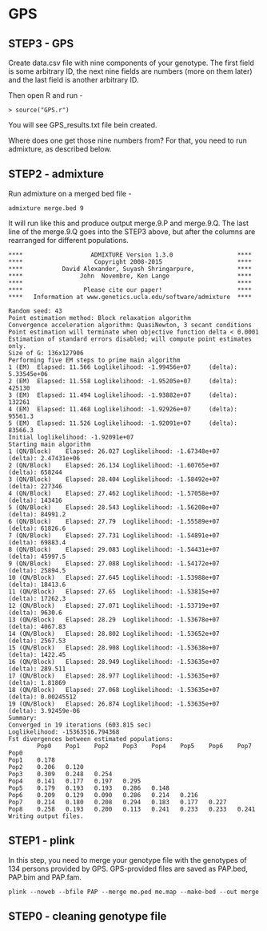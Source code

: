 # GPS

## STEP3 - GPS

Create data.csv file with nine components of your genotype. The first field is some 
arbitrary ID, the next nine fields are numbers (more on them later) and the last field is another 
arbitrary ID.

Then open R and run - 

~~~~~~
> source("GPS.r")
~~~~~~

You will see GPS_results.txt file bein created. 


Where does one get those nine numbers from? For that, you need to run admixture, as 
described below.


## STEP2  - admixture

Run admixture on a merged bed file -

~~~~~~
admixture merge.bed 9
~~~~~~

It will run like this and produce output merge.9.P and merge.9.Q.  The 
last line of the merge.9.Q goes into the STEP3 above, but after the columns
are rearranged for different populations.


~~~~~~
****                   ADMIXTURE Version 1.3.0                  ****
****                    Copyright 2008-2015                     ****
****           David Alexander, Suyash Shringarpure,            ****
****                John  Novembre, Ken Lange                   ****
****                                                            ****
****                 Please cite our paper!                     ****
****   Information at www.genetics.ucla.edu/software/admixture  ****

Random seed: 43
Point estimation method: Block relaxation algorithm
Convergence acceleration algorithm: QuasiNewton, 3 secant conditions
Point estimation will terminate when objective function delta < 0.0001
Estimation of standard errors disabled; will compute point estimates only.
Size of G: 136x127906
Performing five EM steps to prime main algorithm
1 (EM)  Elapsed: 11.566 Loglikelihood: -1.99456e+07     (delta): 5.33545e+06
2 (EM)  Elapsed: 11.558 Loglikelihood: -1.95205e+07     (delta): 425130
3 (EM)  Elapsed: 11.494 Loglikelihood: -1.93882e+07     (delta): 132261
4 (EM)  Elapsed: 11.468 Loglikelihood: -1.92926e+07     (delta): 95561.3
5 (EM)  Elapsed: 11.526 Loglikelihood: -1.92091e+07     (delta): 83566.3
Initial loglikelihood: -1.92091e+07
Starting main algorithm
1 (QN/Block)    Elapsed: 26.027 Loglikelihood: -1.67348e+07     (delta): 2.47431e+06
2 (QN/Block)    Elapsed: 26.134 Loglikelihood: -1.60765e+07     (delta): 658244
3 (QN/Block)    Elapsed: 28.404 Loglikelihood: -1.58492e+07     (delta): 227346
4 (QN/Block)    Elapsed: 27.462 Loglikelihood: -1.57058e+07     (delta): 143416
5 (QN/Block)    Elapsed: 28.543 Loglikelihood: -1.56208e+07     (delta): 84991.2
6 (QN/Block)    Elapsed: 27.79  Loglikelihood: -1.55589e+07     (delta): 61826.6
7 (QN/Block)    Elapsed: 27.731 Loglikelihood: -1.54891e+07     (delta): 69883.4
8 (QN/Block)    Elapsed: 29.083 Loglikelihood: -1.54431e+07     (delta): 45997.5
9 (QN/Block)    Elapsed: 27.088 Loglikelihood: -1.54172e+07     (delta): 25894.5
10 (QN/Block)   Elapsed: 27.645 Loglikelihood: -1.53988e+07     (delta): 18413.6
11 (QN/Block)   Elapsed: 27.65  Loglikelihood: -1.53815e+07     (delta): 17262.3
12 (QN/Block)   Elapsed: 27.071 Loglikelihood: -1.53719e+07     (delta): 9630.6
13 (QN/Block)   Elapsed: 28.29  Loglikelihood: -1.53678e+07     (delta): 4067.83
14 (QN/Block)   Elapsed: 28.802 Loglikelihood: -1.53652e+07     (delta): 2567.53
15 (QN/Block)   Elapsed: 28.908 Loglikelihood: -1.53638e+07     (delta): 1422.45
16 (QN/Block)   Elapsed: 28.949 Loglikelihood: -1.53635e+07     (delta): 289.511
17 (QN/Block)   Elapsed: 28.977 Loglikelihood: -1.53635e+07     (delta): 1.81869
18 (QN/Block)   Elapsed: 27.068 Loglikelihood: -1.53635e+07     (delta): 0.00245512
19 (QN/Block)   Elapsed: 26.874 Loglikelihood: -1.53635e+07     (delta): 3.92459e-06
Summary:
Converged in 19 iterations (603.815 sec)
Loglikelihood: -15363516.794368
Fst divergences between estimated populations:
        Pop0    Pop1    Pop2    Pop3    Pop4    Pop5    Pop6    Pop7
Pop0
Pop1    0.178
Pop2    0.206   0.120
Pop3    0.309   0.248   0.254
Pop4    0.141   0.177   0.197   0.295
Pop5    0.179   0.193   0.193   0.286   0.148
Pop6    0.209   0.129   0.090   0.286   0.214   0.216
Pop7    0.214   0.180   0.208   0.294   0.183   0.177   0.227
Pop8    0.258   0.193   0.200   0.113   0.241   0.233   0.233   0.241
Writing output files.
~~~~~~



## STEP1 - plink

In this step, you need to merge your genotype file with the genotypes of 134 persons
provided by GPS. GPS-provided files are saved as PAP.bed, PAP.bim and PAP.fam.

~~~~~~
plink --noweb --bfile PAP --merge me.ped me.map --make-bed --out merge
~~~~~~


## STEP0 - cleaning genotype file


